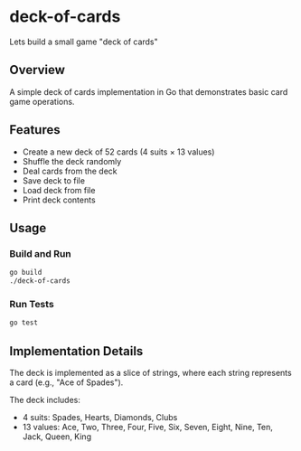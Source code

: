 # deck-of-cards
Lets build a small game "deck of cards"

## Overview
A simple deck of cards implementation in Go that demonstrates basic card game operations.

## Features
- Create a new deck of 52 cards (4 suits × 13 values)
- Shuffle the deck randomly
- Deal cards from the deck
- Save deck to file
- Load deck from file
- Print deck contents

## Usage

### Build and Run
```bash
go build
./deck-of-cards
```

### Run Tests
```bash
go test
```

## Implementation Details
The deck is implemented as a slice of strings, where each string represents a card (e.g., "Ace of Spades").

The deck includes:
- 4 suits: Spades, Hearts, Diamonds, Clubs
- 13 values: Ace, Two, Three, Four, Five, Six, Seven, Eight, Nine, Ten, Jack, Queen, King

